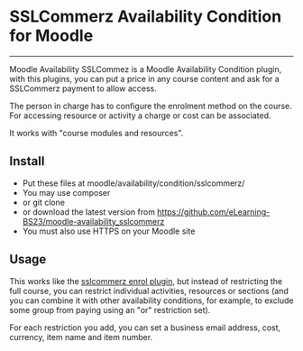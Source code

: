 # SSLCommerz Availability Condition for Moodle
----------------------------------------------

Moodle Availability SSLCommez is a Moodle Availability Condition plugin, with this plugins, you can put a price in any course content and ask for a SSLCommerz payment to allow access.

The person in charge has to configure the enrolment method on the course. For accessing resource or activity a charge or cost can be associated.

It works with "course modules and resources".

Install
-------

* Put these files at moodle/availability/condition/sslcommerz/
 * You may use composer
 * or git clone
 * or download the latest version from https://github.com/eLearning-BS23/moodle-availability_sslcommerz
 * You must also use HTTPS on your Moodle site

Usage
-----

This works like the [sslcommerz enrol plugin](https://docs.moodle.org/en/sslcommerz_enrolment), but instead of restricting the full course, you can restrict individual activities, resources or sections (and you can combine it with other availability conditions, for example, to exclude some group from paying using an "or" restriction set).

For each restriction you add, you can set a business email address, cost, currency, item name and item number.


